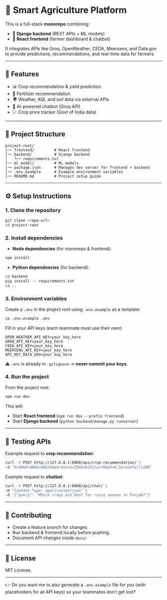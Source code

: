 
# 🌱 Smart Agriculture Platform

This is a full-stack **monorepo** combining:

* 🌾 **Django backend** (REST APIs + ML models)
* 🌱 **React frontend** (farmer dashboard & chatbot)

It integrates APIs like Groq, OpenWeather, CEDA, Meersens, and Data.gov to provide predictions, recommendations, and real-time data for farmers.

---

## 🚀 Features

* 📊 Crop recommendation & yield prediction
* 🧪 Fertilizer recommendation
* 🌍 Weather, AQI, and soil data via external APIs
* 🤖 AI-powered chatbot (Groq API)
* 💹 Crop price tracker (Govt of India data)

---

## 📂 Project Structure

```
project-root/
│── frontend/         # React frontend
│── backend/          # Django backend
│   └── requirements.txt
│── ml_model/         # ML models
│── package.json      # Manages dev server for frontend + backend
│── .env.example      # Example environment variables
│── README.md         # Project setup guide
```

---

## ⚙️ Setup Instructions

### 1. Clone the repository

```bash
git clone <repo-url>
cd project-root
```

### 2. Install dependencies

* **Node dependencies** (for monorepo & frontend):

```bash
npm install
```

* **Python dependencies** (for backend):

```bash
cd backend
pip install -r requirements.txt
cd ..
```

### 3. Environment variables

Create a `.env` in the project root using `.env.example` as a template:

```bash
cp .env.example .env
```

Fill in your API keys (each teammate must use their own):

```env
OPEN_WEATHER_API_KEY=your_key_here
GROQ_API_KEY=your_key_here
CEDA_API_KEY=your_key_here
MEERSENS_API_KEY=your_key_here
API_KEY_DATA_GOV=your_key_here
```

⚠️ `.env` is already in `.gitignore` → **never commit your keys**.

### 4. Run the project

From the project root:

```bash
npm run dev
```

This will:

* Start **React frontend** (`npm run dev --prefix frontend`)
* Start **Django backend** (`python backend/manage.py runserver`)

---

## 🧪 Testing APIs

Example request to **crop recommendation**:

```bash
curl -X POST http://127.0.0.1:8000/api/crop-recommendation/ \
-d "N=90&P=40&K=40&temperature=25&humidity=70&ph=6.5&rainfall=200"
```

Example request to **chatbot**:

```bash
curl -X POST http://127.0.0.1:8000/api/chat/ \
-H "Content-Type: application/json" \
-d '{"query": "Which crops are best for rainy season in Punjab?"}'
```

---

## 🤝 Contributing

* Create a feature branch for changes.
* Run backend & frontend locally before pushing.
* Document API changes inside `docs/`.

---

## 📜 License

MIT License.

---

👉 Do you want me to also generate a `.env.example` file for you (with placeholders for all API keys) so your teammates don’t get lost?
